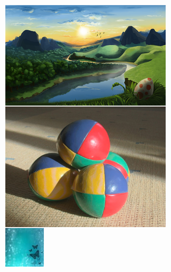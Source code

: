 ![alt img - png](./img/img1.png)
![alt img - jpeg](./img/img2.jpg)
![alt img - jpg](./img/img3.jpeg)